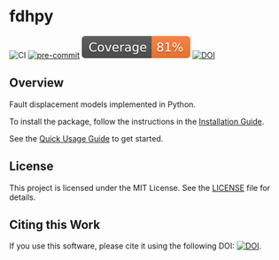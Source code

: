 # fdhpy
![CI](https://github.com/asarmy/fdhpy/actions/workflows/CI.yml/badge.svg)
[![pre-commit](https://img.shields.io/badge/pre--commit-enabled-brightgreen?logo=pre-commit&logoColor=white)](https://github.com/pre-commit/pre-commit)
![Coverage](https://github.com/asarmy/fdhpy/raw/coverage-data-branch/badge.svg)
[![DOI](https://zenodo.org/badge/829626950.svg)](https://zenodo.org/doi/10.5281/zenodo.13552790)

## Overview
Fault displacement models implemented in Python.

To install the package, follow the instructions in the [Installation Guide](https://fdhpy.readthedocs.io/en/latest/installation.html).

See the [Quick Usage Guide](https://fdhpy.readthedocs.io/en/latest/usage.html) to get started.

## License

This project is licensed under the MIT License. See the [LICENSE](https://github.com/NHR3-UCLA/FDHI_FDM/blob/main/LICENSE) file for details.

## Citing this Work

If you use this software, please cite it using the following DOI: [![DOI](https://zenodo.org/badge/829626950.svg)](https://zenodo.org/doi/10.5281/zenodo.13552790).
